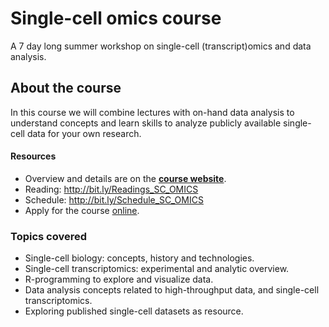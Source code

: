 # Single-cell omics course
A 7 day long summer workshop on single-cell (transcript)omics and data analysis.



## About the course

In this course we will combine lectures with on-hand data analysis to understand concepts and learn skills to analyze publicly available single-cell data for your own research.

#### Resources

- Overview and details are on the [**course website**](https://vertesy.github.io/Single-Cell-Omics-Course/).
- Reading: <http://bit.ly/Readings_SC_OMICS>
- Schedule:  <http://bit.ly/Schedule_SC_OMICS>
- Apply for the course [online](https://goo.gl/forms/kLacWZkMCS3B2hrG3).



### Topics covered

- Single-cell biology: concepts, history and technologies.
- Single-cell transcriptomics: experimental and analytic overview.
- R-programming to explore and visualize data.
- Data analysis concepts related to high-throughput data, and single-cell transcriptomics.
- Exploring published single-cell datasets as resource.
